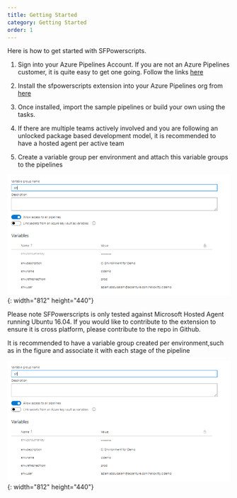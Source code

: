 ```yaml
---
title: Getting Started
category: Getting Started
order: 1
---
```


Here is how to get started with SFPowerscripts.

1. Sign into your Azure Pipelines Account. If you are not an Azure Pipelines customer, it is quite easy to get one going. Follow the links [here](https://azure.microsoft.com/en-au/services/devops/)

2. Install  the sfpowerscripts extension into your Azure Pipelines org from [here](https://marketplace.visualstudio.com/items?itemName=AzlamSalam.sfpowerscripts)

3. Once installed, import the sample pipelines or build your own using the tasks.

4. If there are multiple teams actively involved and you are following an unlocked package based development model, it is recommended to have a hosted agent per active team

5. Create a variable group per environment and attach this variable groups to the pipelines

![](/images/variable_group_for_envs.png){: width="812" height="440"}


Please note SFPowerscripts is only tested against Microsoft Hosted Agent running Ubuntu 16.04. If you would like to contribute to the extension to ensure it is cross platform, please contribute to the repo in Github.

It is recommended to have a variable group created per environment,such as in the figure and associate it with each stage of the pipeline

![](/images/variable_group_for_envs.png){: width="812" height="440"}